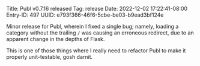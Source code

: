 Title: Publ v0.7.16 released
Tag: release
Date: 2022-12-02 17:22:41-08:00
Entry-ID: 497
UUID: e793f366-46f6-5cbe-be03-b9ead3bf124e

Minor release for Publ, wherein I fixed a single bug; namely, loading a category without the trailing `/` was causing an erroneous redirect, due to an apparent change in the depths of Flask.

This is one of those things where I really need to refactor Publ to make it properly unit-testable, gosh darnit.
